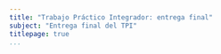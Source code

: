 ```yaml
---
title: "Trabajo Práctico Integrador: entrega final"
subject: "Entrega final del TPI"
titlepage: true
...
```

